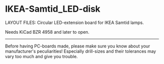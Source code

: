 
IKEA-Samtid_LED-disk
====================

LAYOUT FILES: Circular LED-extension board for IKEA Samtid lamps.

Needs KiCad BZR 4958 and later to open.


---

Before having PC-boards made, please make sure you know about your manufacturer's peculiarities!
Especially drill-sizes and their tolerances may vary too much and give you trouble.

